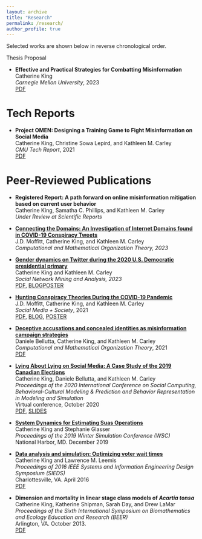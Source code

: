 ```yaml
---
layout: archive
title: "Research"
permalink: /research/
author_profile: true
---
```


<!--{% if author.googlescholar %}
  You can also find my articles on <u><a href="{{author.googlescholar}}">my Google Scholar profile</a>.</u>
{% endif %}
{% include base_path %}
{% for post in site.publications reversed %}
  {% include archive-single.html %}
{% endfor %}-->

Selected works are shown below in reverse chronological order.

Thesis Proposal
* <b>Effective and Practical Strategies for Combatting Misinformation</b><br>
Catherine King<br>
<i>Carnegie Mellon University</i>, 2023<br>
[PDF](https://kingcatherine.github.io/files/ThesisProposalDec4.pdf)

Tech Reports
======
* <b>Project OMEN: Designing a Training Game to Fight Misinformation on Social Media</b><br>
Catherine King, Christine Sowa Lepird, and Kathleen M. Carley <br>
<i>CMU Tech Report</i>, 2021<br>
[PDF](https://kingcatherine.github.io/files/CMU-ISR-21-110.pdf)

Peer-Reviewed Publications
======
* <b>Registered Report: A path forward on online misinformation mitigation based on current user behavior</b><br>
Catherine King, Samatha C. Phillips, and Kathleen M. Carley<br>
<i>Under Review at Scientific Reports</i>
 
* <b>[Connecting the Domains: An Investigation of Internet Domains found in COVID-19 Conspiracy Tweets](https://link.springer.com/article/10.1007/s10588-023-09379-2)</b><br>
J.D. Moffitt, Catherine King, and Kathleen M. Carley<br>
<i>Computational and Mathematical Organization Theory, 2023</i>

* <b>[Gender dynamics on Twitter during the 2020 U.S. Democratic presidential primary](https://link.springer.com/article/10.1007/s13278-023-01045-4)</b><br>
Catherine King and Kathleen M. Carley <br>
<i> Social Network Mining and Analysis, 2023</i><br>
[PDF](https://kingcatherine.github.io/files/DemPrimary.pdf), [BLOG](https://www.cmu.edu/ideas-social-cybersecurity/news1/blog-posts/blog-king-gender-influence.html)[POSTER](https://kingcatherine.github.io/files/King_DemPrimaryPoster.pptx)

* <b>[Hunting Conspiracy Theories During the COVID-19 Pandemic](https://journals.sagepub.com/doi/pdf/10.1177/20563051211043212)</b><br>
J.D. Moffitt, Catherine King, and Kathleen M. Carley <br>
<i>Social Media + Society</i>, 2021<br>
[PDF](https://kingcatherine.github.io/files/FINAL_Hunting_Conspiracy_20210810.pdf), [BLOG](https://www.cmu.edu/ideas-social-cybersecurity/news1/blog-posts/blog-king-moffitt-hunting-conspiracy-theories.html), [POSTER](https://kingcatherine.github.io/files/Moffitt_CASOS_SI_2022_Poster.pptx)

* <b>[Deceptive accusations and concealed identities as misinformation campaign strategies](https://link.springer.com/article/10.1007/s10588-021-09328-x)</b><br>
Daniele Bellutta, Catherine King, and Kathleen M. Carley <br>
<i>Computational and Mathematical Organization Theory</i>, 2021 <br>
[PDF](https://kingcatherine.github.io/files/Extended_Canada_Paper2.pdf)

* <b>[Lying About Lying on Social Media: A Case Study of the 2019 Canadian Elections](https://link.springer.com/chapter/10.1007/978-3-030-61255-9_8)</b> <br>
  Catherine King, Daniele Bellutta, and Kathleen M. Carley <br>
  <i>Proceedings of the 2020 International Conference on Social Computing, Behavioral-Cultural Modeling & Prediction and Behavior Representation in Modeling and Simulation</i> <br>
  Virtual conference, October 2020 <br>
[PDF](https://kingcatherine.github.io/files/Canada_Paper_v3.pdf), [SLIDES](https://kingcatherine.github.io/files/CanadianElection_CaseStudy_BRIMS.pptx)   

* <b>[System Dynamics for Estimating Suas Operations](https://ieeexplore.ieee.org/document/9004829)</b> <br>
  Catherine King and Stephanie Glasser <br>
  <i>Proceedings of the 2019 Winter Simulation Conference (WSC)</i> <br>
  National Harbor, MD. December 2019 

* <b>[Data analysis and simulation: Optimizing voter wait times](https://ieeexplore.ieee.org/document/7489298)</b> <br>
  Catherine King and Lawrence M. Leemis <br>
  <i>Proceedings of 2016 IEEE Systems and Information Engineering Design Symposium (SIEDS)</i> <br>
  Charlottesville, VA. April 2016 <br>
  [PDF](https://kingcatherine.github.io/files/optimizing-voter-wait-times.pdf)
  
* <b>Dimension and mortality in linear stage class models of <i>Acartia tonsa</i></b> <br>
  Catherine King, Katherine Shipman, Sarah Day, and Drew LaMar <br>
  <i>Proceedings of the Sixth International Symposium on Biomathematics and Ecology Education and Research (BEER)</i> <br>
  Arlington, VA. October 2013. <br>
  [PDF](https://kingcatherine.github.io/files/ZooplanktonBEER.pdf)
  

  
  
